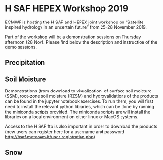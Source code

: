 # H SAF HEPEX Workshop 2019

ECMWF is hosting the H SAF and HEPEX joint workshop on “Satellite inspired hydrology in an uncertain future” from 25-28 November 2019.

Part of the workshop will be a demonstration sessions on Thursday afternoon (28 Nov). Please find below the description and instruction of the demo sessions.

## Precipitation

## Soil Moisture

Demonstrations (from download to visualization) of surface soil moisture (SSM), root-zone soil moisture (RZSM) and hydrovalidations of the products can be found in the jupyter notebook exercises. To run them, you will first need to install the relevant python libraries, which can be done by running the miniconda scripts provided. The miniconda scripts are will install the libraries on a local environment on either linux or MacOS systems.

Access to the H SAF ftp is also important in order to download the products (new users can register here for a username and password http://hsaf.meteoam.it/user-registration.php)



## Snow

